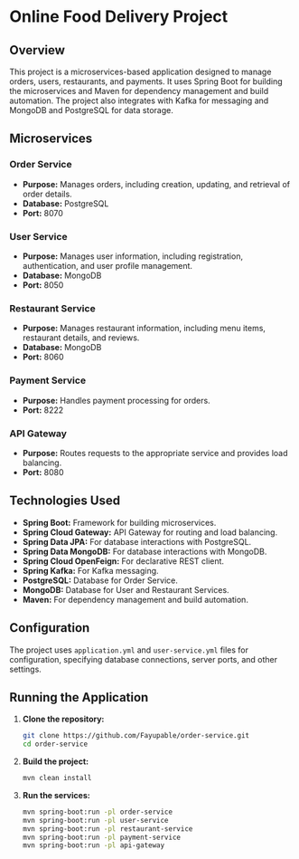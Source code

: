 # Online Food Delivery Project

## Overview

This project is a microservices-based application designed to manage orders, users, restaurants, and payments. It uses Spring Boot for building the microservices and Maven for dependency management and build automation. The project also integrates with Kafka for messaging and MongoDB and PostgreSQL for data storage.

## Microservices

### Order Service
- **Purpose:** Manages orders, including creation, updating, and retrieval of order details.
- **Database:** PostgreSQL
- **Port:** 8070

### User Service
- **Purpose:** Manages user information, including registration, authentication, and user profile management.
- **Database:** MongoDB
- **Port:** 8050

### Restaurant Service
- **Purpose:** Manages restaurant information, including menu items, restaurant details, and reviews.
- **Database:** MongoDB
- **Port:** 8060

### Payment Service
- **Purpose:** Handles payment processing for orders.
- **Port:** 8222

### API Gateway
- **Purpose:** Routes requests to the appropriate service and provides load balancing.
- **Port:** 8080

## Technologies Used

- **Spring Boot:** Framework for building microservices.
- **Spring Cloud Gateway:** API Gateway for routing and load balancing.
- **Spring Data JPA:** For database interactions with PostgreSQL.
- **Spring Data MongoDB:** For database interactions with MongoDB.
- **Spring Cloud OpenFeign:** For declarative REST client.
- **Spring Kafka:** For Kafka messaging.
- **PostgreSQL:** Database for Order Service.
- **MongoDB:** Database for User and Restaurant Services.
- **Maven:** For dependency management and build automation.

## Configuration

The project uses `application.yml` and `user-service.yml` files for configuration, specifying database connections, server ports, and other settings.

## Running the Application

1. **Clone the repository:**
   ```sh
   git clone https://github.com/Fayupable/order-service.git
   cd order-service
   ```

2. **Build the project:**
   ```sh
   mvn clean install
   ```

3. **Run the services:**
   ```sh
   mvn spring-boot:run -pl order-service
   mvn spring-boot:run -pl user-service
   mvn spring-boot:run -pl restaurant-service
   mvn spring-boot:run -pl payment-service
   mvn spring-boot:run -pl api-gateway
   ```